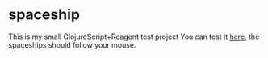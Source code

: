 # spaceship

This is my small ClojureScript+Reagent test project
You can test it [here](https://vuolen.github.io/spaceship/index.html), the spaceships should follow your mouse.
